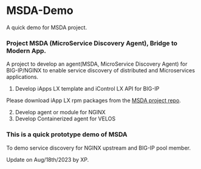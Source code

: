 # MSDA-Demo
A quick demo for MSDA project.

### Project MSDA (MicroService Discovery Agent), Bridge to Modern App.

A project to develop an agent(MSDA, MicroService Discovery Agent) for BIG-IP/NGINX to enable service discovery of distributed and Microservices applications. 

1. Develop iApps LX template and iControl LX API for BIG-IP

Please download iApp LX rpm packages from the [MSDA project repo](https://github.com/ChinaModernAppGroup).

2. Develop agent or module for NGINX 
3. Develop Containerized agent for VELOS 

### This is a quick prototype demo of MSDA

To demo service discovery for NGINX upstream and BIG-IP pool member.

Update on Aug/18th/2023 by XP.
